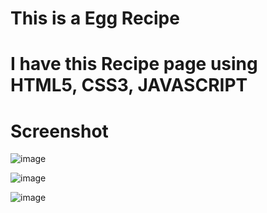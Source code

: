 # This is a Egg Recipe
# I have this Recipe page using HTML5, CSS3, JAVASCRIPT
# Screenshot

![image](https://github.com/SAKsham332211/Omlete-post1/assets/140523184/52cf4dfb-4fac-405d-91a7-3cd05e2937ba)

![image](https://github.com/SAKsham332211/Omlete-post1/assets/140523184/723ed25e-f081-4ec2-b3b5-39ede5088838)


![image](https://github.com/SAKsham332211/Omlete-post1/assets/140523184/da2ea3a1-2352-4cc8-9670-ea0328d92b42)
